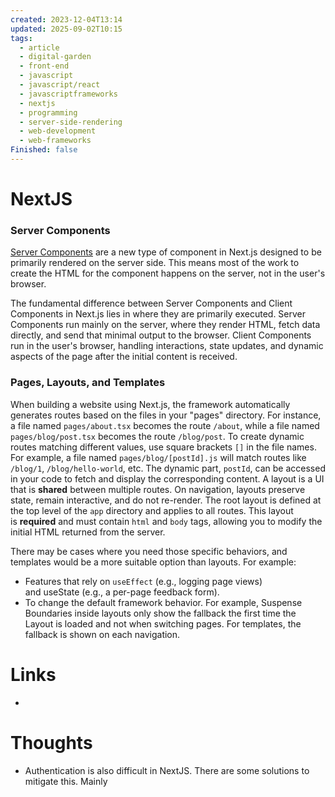 ```yaml
---
created: 2023-12-04T13:14
updated: 2025-09-02T10:15
tags:
  - article
  - digital-garden
  - front-end
  - javascript
  - javascript/react
  - javascriptframeworks
  - nextjs
  - programming
  - server-side-rendering
  - web-development
  - web-frameworks
Finished: false
---
```

# NextJS


### Server Components
[Server Components](https://nextjs.org/docs/app/building-your-application/rendering/server-components) are a new type of component in Next.js designed to be primarily rendered on the server side. This means most of the work to create the HTML for the component happens on the server, not in the user's browser.

The fundamental difference between Server Components and Client Components in Next.js lies in where they are primarily executed. Server Components run mainly on the server, where they render HTML, fetch data directly, and send that minimal output to the browser. Client Components run in the user's browser, handling interactions, state updates, and dynamic aspects of the page after the initial content is received.
### Pages, Layouts, and Templates
When building a website using Next.js, the framework automatically generates routes based on the files in your "pages" directory. For instance, a file named `pages/about.tsx` becomes the route `/about`, while a file named `pages/blog/post.tsx` becomes the route `/blog/post`. To create dynamic routes matching different values, use square brackets `[]` in the file names. For example, a file named `pages/blog/[postId].js` will match routes like `/blog/1`, `/blog/hello-world`, etc. 
The dynamic part, `postId`, can be accessed in your code to fetch and display the corresponding content.
A layout is a UI that is **shared** between multiple routes. On navigation, layouts preserve state, remain interactive, and do not re-render. The root layout is defined at the top level of the `app` directory and applies to all routes. This layout is **required** and must contain `html` and `body` tags, allowing you to modify the initial HTML returned from the server.

There may be cases where you need those specific behaviors, and templates would be a more suitable option than layouts. For example:

- Features that rely on `useEffect` (e.g., logging page views) and useState (e.g., a per-page feedback form).
- To change the default framework behavior. For example, Suspense Boundaries inside layouts only show the fallback the first time the Layout is loaded and not when switching pages. For templates, the fallback is shown on each navigation.


# Links
- 

# Thoughts 
- Authentication is also difficult in NextJS. There are some solutions to mitigate this. Mainly 


